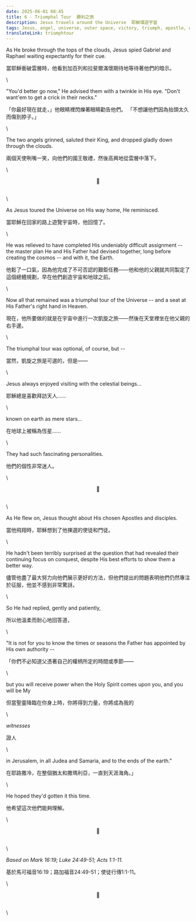```yaml
---
date: 2025-06-01 08:45
title: 6 - Triumphal Tour  勝利之旅
description: Jesus travels around the Universe  耶穌環遊宇宙
tags: Jesus, angel, universe, outer space, victory, triumph, apostle, witness
translateLink: triumphtour
---
```


As He broke through the tops of the clouds, Jesus spied Gabriel and Raphael waiting expectantly for their cue.

當耶穌衝破雲層時，他看到加百列和拉斐爾滿懷期待地等待著他們的暗示。

\

"You'd better go now," He advised them with a twinkle in His eye. "Don't want'em to get a crick in their necks."

「你最好現在就走，」他眼睛裡閃爍著眼睛勸告他們。 「不想讓他們因為抬頭太久而傷到脖子。」

\

The two angels grinned, saluted their King, and dropped gladly down through the clouds.

兩個天使咧嘴一笑，向他們的國王敬禮，然後高興地從雲層中落下。

\

<center>💠</center>

\
\

As Jesus toured the Universe on His way home, He reminisced. 

當耶穌在回家的路上遊覽宇宙時，他回憶了。

\

He was relieved to have completed His undeniably difficult assignment -- the master plan He and His Father had devised together, long before creating the cosmos -- and with it, the Earth. 

他鬆了一口氣，因為他完成了不可否認的艱鉅任務——他和他的父親就共同製定了這個總體規劃，早在他們創造宇宙和地球之前。

\

Now all that remained was a triumphal tour of the Universe -- and a seat at His Father's right hand in Heaven. 

現在，他所要做的就是在宇宙中進行一次凱旋之旅——然後在天堂裡坐在他父親的右手邊。

\

The triumphal tour was optional, of course, but --

當然，凱旋之旅是可選的，但是——

\

Jesus always enjoyed visiting with the celestial beings...

耶穌總是喜歡拜訪天人......

\

known on earth as mere stars...

在地球上被稱為恆星......

\

They had such fascinating personalities.

他們的個性非常迷人。

\

<center>💠</center>

\
\

As He flew on, Jesus thought about His chosen Apostles and disciples. 

當他飛翔時，耶穌想到了他揀選的使徒和門徒。

\

He hadn't been terribly surprised at the question that had revealed their continuing focus on conquest, despite His best efforts to show them a better way.

儘管他盡了最大努力向他們展示更好的方法，但他們提出的問題表明他們仍然專注於征服，他並不感到非常驚訝。

\

So He had replied, gently and patiently, 

所以他溫柔而耐心地回答道，

\

"It is not for you to know the times or seasons the Father has appointed by His own authority --

「你們不必知道父憑著自己的權柄所定的時間或季節——

\

but you will receive power when the Holy Spirit comes upon you, and you will be My 

但當聖靈降臨在你身上時，你將得到力量，你將成為我的

\

*witnesses* 

證人

\

in Jerusalem, in all Judea and Samaria, and to the ends of the earth."

在耶路撒冷，在整個猶太和撒瑪利亞，一直到天涯海角。」

\

He hoped they'd gotten it this time.

他希望這次他們能夠理解。

\

<center>💠</center>

\
\

*Based on Mark 16:19; Luke 24:49-51; Acts 1:1-11.*

基於馬可福音16:19；路加福音24:49-51；使徒行傳1:1-11。

\

<center>💠</center>

\
\